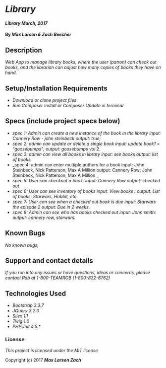 # _Library_

#### _Library March, 2017_

#### By _**Max Larson & Zach Beecher**_

## Description

_Web App to manage library books, where the user (patron) can check out books, and the librarian can adjust how many copies of books they have on hand._

## Setup/Installation Requirements

* _Download or clone project files_
* _Run Composer Install or Composer Update in terminal_

## Specs (include project specs below)
* _spec 1: Admin can create a new instance of the book in the library
input: Cannery Row - john steinbeck
output: true;_
* _spec 2: admin can update or delete a single book
input: update book1 = "goosebumps";
output: goosebumps vol 2._
* _spec 3: admin can view all books in library
input: see books
output: list of books_
* _spec 4: admin can enter multiple authors for a book
input: John Steinbeck, Nick Patterson, Max A Million
output: Cannery Row; John Steinbeck, Nick Patterson, Max A Million _
* _spec 5: User can checkout a book.
input: Cannery Row
output: checked out_
* _spec 6: User can see inventory of books
input: View books :
output: List of books: Starwars, Hobbit, etc_
* _spec 7: User can see when a checked out book is due
input: Starwars the episode 2
output: Due in 2 weeks._
* _spec 8: Admin can see who has books checked out
input: John smith:
output:  cannery row, starwars._


## Known Bugs

_No known bugs,_

## Support and contact details

_If you run into any issues or have questions, ideas or concerns, please contact Rob at 1-800-TEAMROB (1-800-832-6762)_

## Technologies Used
* _Bootstrap 3.3.7_
* _JQuery 3.2.0_
* _Silex 1.1_
* _Twig 1.0_
* _PHPUnit 4.5.*_

### License

*This project is licensed under the MIT license*

Copyright (c) 2017 **_Max Larson Zach_**
